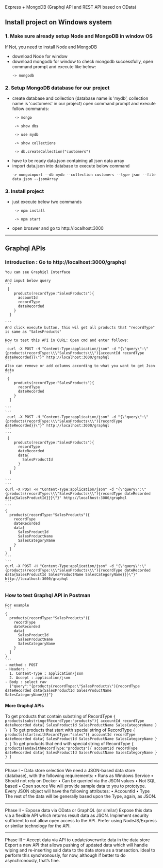 Express + MongoDB (Graphql API and REST API based on OData)

## Install project on Windows system 
### 1. Make sure already setup Node and MongoDB in window OS
  If Not, you need to install Node and MongoDB
  - download Node for window
  - download mongodb for window
    to check mongodb successfully, open command prompt and execute like below:
    ```
    -> mongodb
    ```
### 2. Setup MongoDB database for our project
  - create database and collection (database name is 'mydb', collection name is 'customers' in our project)
    open command prompt and execute follow commands:
     ```
      -> mongo 
     ```
     ```
      -> show dbs 
     ```
     ```
      -> use mydb  
     ```
     ```
      -> show collections   
     ```
     ```
      -> db.createCollection("customers")   
     ```
  - have to be ready data.json containing all json data array
  - import data.json into database to execute below command
     ```
     -> mongoimport --db mydb --collection customers --type json --file data.json --jsonArray
     ```

### 3. Install project
  - just execute below two commands
    ```
     -> npm install   
    ```
    ```  
     -> npm start    
    ```   
  - open broswer and go to http://localhost:3000

--------------------------------------------------------------------------------------------------------------
## Graphql APIs
  ### Introduction : Go to http://localhost:3000/graphql

    You can see Graphiql Interface

    And input below query
    ```  
     {
        products(recordType:"SalesProducts"){
          accountId
          recordType
          dateRecorded
        }
      }
    
    ``` 
    And click execute button, this wil get all products that "recordType" is same as "SalesProducts"

    How to test this API in CURL: Open cmd and enter follows:
    ```
     curl -X POST -H "Content-Type:application/json" -d "{\"query\":\"{products(recordType:\\\"SalesProducts\\\"){accountId recordType dateRecorded}}\"}" http://localhost:3000/graphql
    ```
    Also can remove or add columns according to what you want to get Json data
    ```  
     {
        products(recordType:"SalesProducts"){
          recordType
          dateRecorded
        }
      }
    
    ``` 
    ```
     curl -X POST -H "Content-Type:application/json" -d "{\"query\":\"{products(recordType:\\\"SalesProducts\\\"){recordType dateRecorded}}\"}" http://localhost:3000/graphql
    ```
    ```  
     {
        products(recordType:"SalesProducts"){
          recordType
          dateRecorded
          data{
            SalesProductId
          }
        }
      }
    
    ``` 
    ```
    curl -X POST -H "Content-Type:application/json" -d "{\"query\":\"{products(recordType:\\\"SalesProducts\\\"){recordType dateRecorded data{SalesProductId}}}\"}" http://localhost:3000/graphql
    ```
    ```
    {
      products(recordType:"SalesProducts"){
        recordType
        dateRecorded
        data{
          SalesProductId
          SalesProductName
          SalesCategoryName
        }
      }
    }
    ```
    ```
    curl -X POST -H "Content-Type:application/json" -d "{\"query\":\"{products(recordType:\\\"SalesProducts\\\"){recordType dateRecorded data{SalesProductId SalesProductName SalesCategoryName}}}\"}" http://localhost:3000/graphql
    ```
  ### How to test Graphql API in Postman
    For example 
    ```
    {
      products(recordType:"SalesProducts"){
        recordType
        dateRecorded
        data{
          SalesProductId
          SalesProductName
          SalesCategoryName
        }
      }
    }
    ```
    - method : POST
    - Headers : 
      1. Content-Type : application/json
      2. Accept : application/json
    - Body : select raw
      {"query":"{products(recordType:\"SalesProducts\"){recordType dateRecorded data{SalesProductId SalesProductName SalesCategoryName}}}"}
  #### More Graphql APIs
   To get products that contain substring of RecordType
    ```
    {
      products(substringofRecordType:"products"){
        accountId
        recordType
        dateRecorded
        data{
          SalesProductId
          SalesProductName
          SalesCategoryName
        }
      }
    }
    ```
    To get products that start with special string of RecordType
    ```
    {
      products(startswithRecordType:"sales"){
        accountId
        recordType
        dateRecorded
        data{
          SalesProductId
          SalesProductName
          SalesCategoryName
        }
      }
    }
    ```
    To get products that end with special string of RecordType
    ```
    {
      products(endswithRecordType:"products"){
        accountId
        recordType
        dateRecorded
        data{
          SalesProductId
          SalesProductName
          SalesCategoryName
        }
      }
    }
    ```

--------------------------------------------------------------------------------------------------------------
Phase I – Data store selection
We need a JSON-based data store (database), with the following requirements:
•	Runs as Windows Service
•	Should not rely on Docker
•	Can be queried via the JSON values
•	Not SQL based
•	Open source
We will provide sample data to you to prototype. Every JSON object will have the following attributes:
•	AccountId
•	Type
The rest of the data will be generally based upon the Type, again, as JSON.

------------------
Phase II – Expose data via OData or GraphQL (or similar)
Expose this data via a flexible API which returns result data as JSON. Implement security sufficient to not allow open access to the API. Prefer using NodeJS/Express or similar technology for the API.

------------------
Phase III – Accept data via API to update/overwrite data in the data store
Export a new API that allows pushing of updated data which will handle wiping and re-inserting said data to the data store as a transaction. Ideal to perform this synchronously, for now, although if better to do asynchronously, that’s fine.